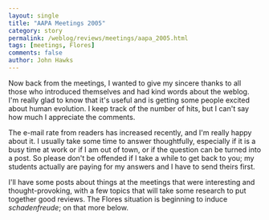 ```yaml
---
layout: single 
title: "AAPA Meetings 2005" 
category: story
permalink: /weblog/reviews/meetings/aapa_2005.html
tags: [meetings, Flores] 
comments: false 
author: John Hawks 
---
```



<p>
Now back from the meetings, I wanted to give my sincere thanks to all those who introduced themselves and had kind words about the weblog.  I'm really glad to know that it's useful and is getting some people excited about human evolution. I keep track of the number of hits, but I can't say how much I appreciate the comments. 
</p>

<p>
The e-mail rate from readers has increased recently, and I'm really happy about it. I usually take some time to answer thoughtfully, especially if it is a busy time at work or if I am out of town, or if the question can be turned into a post. So please don't be offended if I take a while to get back to you; my students actually are paying for my answers and I have to send theirs first. 
</p>

<p>
I'll have some posts about things at the meetings that were interesting and thought-provoking, with a few topics that will take some research to put together good reviews. The Flores situation is beginning to induce <i>schadenfreude</i>; on that more below. 
</p>

